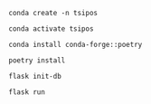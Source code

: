 `conda create -n tsipos`

`conda activate tsipos`

`conda install conda-forge::poetry`

`poetry install`

`flask init-db`

`flask run`